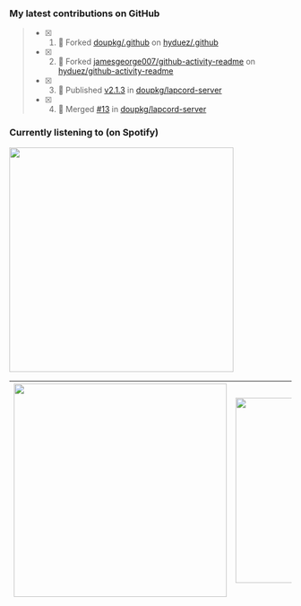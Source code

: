### My latest contributions on GitHub
<!--START_SECTION:activity-->
> - [x] 1. 🍴 Forked [doupkg/.github](https://github.com/doupkg/.github) on [hyduez/.github](undefined)
> - [x] 2. 🍴 Forked [jamesgeorge007/github-activity-readme](https://github.com/jamesgeorge007/github-activity-readme) on [hyduez/github-activity-readme](undefined)
> - [x] 3. 🚀 Published [v2.1.3](https://github.com/doupkg/lapcord-server/releases/tag/v2.1.3) in [doupkg/lapcord-server](https://github.com/doupkg/lapcord-server)
> - [x] 4. 🎉 Merged [#13](https://github.com/doupkg/lapcord-server/pull/13) in [doupkg/lapcord-server](https://github.com/doupkg/lapcord-server)
<!--END_SECTION:activity-->

### Currently listening to (on Spotify)
<img src="https://spotify-hyduez.vercel.app/api/spotify" width="400em">

| <img src="https://github-readme-stats.vercel.app/api?username=hyduez&show_icons=true&hide_border=true&&count_private=true&include_all_commits=true&theme=transparent" width="380em" /> | <img src="https://github-readme-stats.vercel.app/api/top-langs/?username=hyduez&layout=compact&hide_border=true&theme=transparent" width="330em" /> |
| -------------------- | -------------------- |
